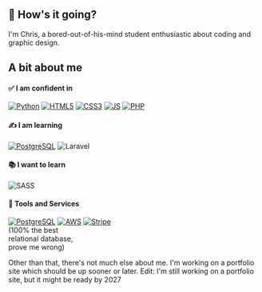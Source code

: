 ## <span style="text-decoration: none;">👋 How's it going?</span>
<p>I'm Chris, a bored-out-of-his-mind student enthusiastic about coding and graphic design.</p>

## A bit about me

#### ✅ I am confident in
[![Python](https://img.shields.io/badge/Python-3776AB?style=for-the-badge&logo=python&logoColor=white)](https://www.python.org)
[![HTML5](https://img.shields.io/badge/html5-%23E34F26.svg?style=for-the-badge&logo=html5&logoColor=white)](https://developer.mozilla.org/en-US/docs/Web/HTML)
[![CSS3](https://img.shields.io/badge/css3-%231572B6.svg?style=for-the-badge&logo=css3&logoColor=white)](https://developer.mozilla.org/en-US/docs/Web/CSS)
[![JS](https://img.shields.io/badge/JavaScript-F7DF1E?style=for-the-badge&logo=javascript&logoColor=black)](https://developer.mozilla.org/en-US/docs/Web/JavaScript)
[![PHP](https://img.shields.io/badge/PHP-777BB4?style=for-the-badge&logo=php&logoColor=white)](https://www.php.net)

#### ✍️ I am learning
[![PostgreSQL](https://img.shields.io/badge/PostgreSQL-316192?style=for-the-badge&logo=postgresql&logoColor=white)](https://www.postgresql.org)
![Laravel](https://img.shields.io/badge/laravel-%23FF2D20.svg?style=for-the-badge&logo=laravel&logoColor=white)
#### 📚 I want to learn
![SASS](https://img.shields.io/badge/SASS-hotpink.svg?style=for-the-badge&logo=SASS&logoColor=white)
#### 🔧 Tools and Services
[![PostgreSQL](https://img.shields.io/badge/PostgreSQL-316192?style=for-the-badge&logo=postgresql&logoColor=white)](https://www.postgresql.org) 
[![AWS](https://img.shields.io/badge/AWS-%23FF9900.svg?style=for-the-badge&logo=amazon-aws&logoColor=white)](https://aws.amazon.com/)
[![Stripe](https://img.shields.io/badge/Stripe-626CD9?style=for-the-badge&logo=Stripe&logoColor=white)](https://www.stripe.com)<br />(100% the best<br /> relational database, <br />prove me wrong)

Other than that, there's not much else about me. I'm working on a portfolio site which should be up sooner or later.
Edit: I'm still working on a portfolio site, but it might be ready by 2027
